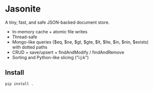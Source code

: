 # Jasonite

A tiny, fast, and safe JSON-backed document store.

- In-memory cache + atomic file writes
- Thread-safe
- Mongo-like queries ($eq, $ne, $gt, $gte, $lt, $lte, $in, $nin, $exists) with dotted paths
- CRUD + save/upsert + findAndModify / findAndRemove
- Sorting and Python-like slicing ("i:j:k")

## Install

```bash
pip install .
